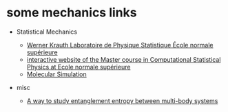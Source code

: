 # some mechanics links

+ Statistical Mechanics
    + [Werner Krauth Laboratoire de Physique Statistique École normale supérieure](http://www.lps.ens.fr/~krauth/index.php/Main_Page)
    + [interactive website of the Master course in Computational Statistical Physics at Ecole normale supérieure](http://statmechalgcomp.wikispaces.com/#Organization-Lectures)
    + [Molecular Simulation](http://www.eng.buffalo.edu/~kofke/ce530/index.html)

+ misc
    + [A way to study entanglement entropy between multi-body systems](http://phys.org/news/2015-12-entanglement-entropy-multi-body.html)
